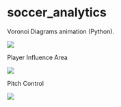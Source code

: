 # soccer_analytics

Voronoi Diagrams animation (Python).

![](voronoi.gif)

Player Influence Area

![](player_influence_area.gif)

Pitch Control

![](pitch_control.gif)